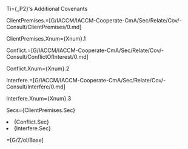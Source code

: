 Ti={_P2}'s Additional Covenants

ClientPremises.=[G/IACCM/IACCM-Cooperate-CmA/Sec/Relate/Cov/-Consult/ClientPremises/0.md]

ClientPremises.Xnum={Xnum}.1

Conflict.=[G/IACCM/IACCM-Cooperate-CmA/Sec/Relate/Cov/-Consult/ConflictOfInterest/0.md]

Conflict.Xnum={Xnum}.2

Interfere.=[G/IACCM/IACCM-Cooperate-CmA/Sec/Relate/Cov/-Consult/Interfere/0.md]

Interfere.Xnum={Xnum}.3

Secs={ClientPremises.Sec}<li>{Conflict.Sec}<li>{Interfere.Sec}

=[G/Z/ol/Base]
